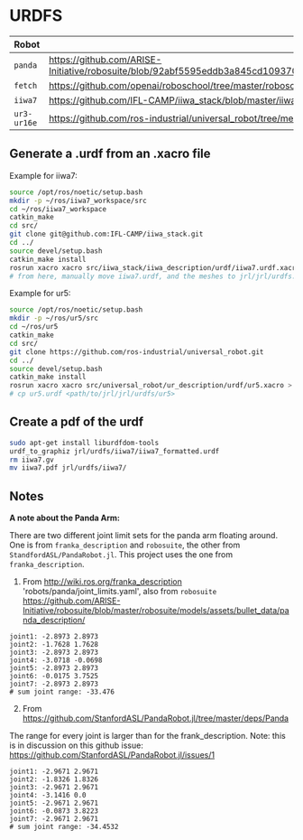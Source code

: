 # URDFS


| Robot         | Url | Notes |
| ------------- | ------------- | ------------- |
| `panda`  | https://github.com/ARISE-Initiative/robosuite/blob/92abf5595eddb3a845cd1093703e5a3ccd01e77e/robosuite/models/assets/bullet_data/panda_description/urdf/panda.urdf  |  |
| `fetch` | https://github.com/openai/roboschool/tree/master/roboschool/models_robot/fetch_description/robots  |  |
| `iiwa7` | https://github.com/IFL-CAMP/iiwa_stack/blob/master/iiwa_description/urdf/iiwa7.xacro  |  |
| `ur3-ur16e` | https://github.com/ros-industrial/universal_robot/tree/melodic-devel  |  |


## Generate a .urdf from an .xacro file

Example for iiwa7:
``` bash
source /opt/ros/noetic/setup.bash
mkdir -p ~/ros/iiwa7_workspace/src
cd ~/ros/iiwa7_workspace
catkin_make
cd src/
git clone git@github.com:IFL-CAMP/iiwa_stack.git
cd ../
source devel/setup.bash
catkin_make install
rosrun xacro xacro src/iiwa_stack/iiwa_description/urdf/iiwa7.urdf.xacro > iiwa7.urdf # for some reason doing this with 'iiwa7.urdf' outputs an empty .urdf file
# from here, manually move iiwa7.urdf, and the meshes to jrl/jrl/urdfs. Then create iiwa7_formatted.urdf and update it as neccessary
```


Example for ur5:
``` bash
source /opt/ros/noetic/setup.bash
mkdir -p ~/ros/ur5/src
cd ~/ros/ur5
catkin_make
cd src/
git clone https://github.com/ros-industrial/universal_robot.git
cd ../
source devel/setup.bash
catkin_make install
rosrun xacro xacro src/universal_robot/ur_description/urdf/ur5.xacro > ur5.urdf
# cp ur5.urdf <path/to/jrl/jrl/urdfs/ur5>
```

## Create a pdf of the urdf

``` bash
sudo apt-get install liburdfdom-tools 
urdf_to_graphiz jrl/urdfs/iiwa7/iiwa7_formatted.urdf
rm iiwa7.gv
mv iiwa7.pdf jrl/urdfs/iiwa7/
```



## Notes

**A note about the Panda Arm:**

There are two different joint limit sets for the panda arm floating around. One is from `franka_description` and `robosuite`, the other from `StandfordASL/PandaRobot.jl`. This project uses the one from `franka_description`.

1. From http://wiki.ros.org/franka_description 'robots/panda/joint_limits.yaml', also from `robosuite` https://github.com/ARISE-Initiative/robosuite/blob/master/robosuite/models/assets/bullet_data/panda_description/

```
joint1: -2.8973 2.8973
joint2: -1.7628 1.7628
joint3: -2.8973 2.8973
joint4: -3.0718 -0.0698
joint5: -2.8973 2.8973
joint6: -0.0175 3.7525
joint7: -2.8973 2.8973
# sum joint range: -33.476
```

2. From https://github.com/StanfordASL/PandaRobot.jl/tree/master/deps/Panda 

The range for every joint is larger than for the frank_description. Note: this is in discussion on this github issue: https://github.com/StanfordASL/PandaRobot.jl/issues/1
```
joint1: -2.9671 2.9671
joint2: -1.8326 1.8326
joint3: -2.9671 2.9671
joint4: -3.1416 0.0
joint5: -2.9671 2.9671
joint6: -0.0873 3.8223
joint7: -2.9671 2.9671
# sum joint range: -34.4532
```